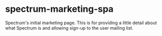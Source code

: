 # spectrum-marketing-spa
Spectrum's initial marketing page. This is for providing a little detail about what Spectrum is and allowing sign-up to the user mailing list.
